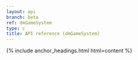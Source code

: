 ```yaml
---
layout: api
branch: beta
ref: dmGameSystem
type: c
title: API reference (dmGameSystem)
---
```

{% include anchor_headings.html html=content %}